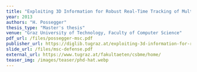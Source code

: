 ```yaml
---
title: "Exploiting 3D Information for Robust Real-Time Tracking of Multiple Objects in Complex Scenarios"
year: 2013
authors: "H. Possegger"
thesis_type: "Master's thesis"
venue: "Graz University of Technology, Faculty of Computer Science"
pdf_url: /files/possegger-msc.pdf
publisher_url: https://diglib.tugraz.at/exploiting-3d-information-for-robust-real-time-tracking-of-multiple-objects-in-complex-scenarios-2013
slide_url: /files/msc-defense.pdf
external_url: https://www.tugraz.at/fakultaeten/csbme/home/
teaser_img: /images/teaser/phd-hat.webp
---
```

